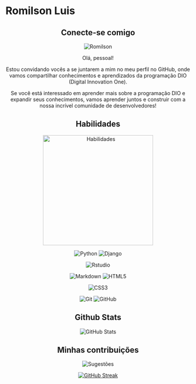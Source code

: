 # Romilson Luis

<div align="center">

## Conecte-se comigo


![Romilson](https://media.licdn.com/dms/image/D4E35AQHnXPy9a0iCYA/profile-framedphoto-shrink_100_100/0/1681847449986?e=1689541200&v=beta&t=y80xqus7eJwpRlCHSkPJKmXR-rchl0XMD_gxn85wDQc)

Olá, pessoal!

Estou convidando vocês a se juntarem a mim no meu perfil no GitHub, onde vamos compartilhar conhecimentos e aprendizados da programação DIO (Digital Innovation One).

Se você está interessado em aprender mais sobre a programação DIO e expandir seus conhecimentos, vamos aprender juntos e construir com a nossa incrível comunidade de desenvolvedores!

## Habilidades

<p>
    <img src="https://gifs.eco.br/wp-content/uploads/2022/09/gifs-de-mouse-de-computador-0.gif" alt="Habilidades" width="300"/>
</p>

![Python](https://img.shields.io/badge/Python-000?style=for-the-badge&logo=python)
![Django](https://img.shields.io/badge/django-darkgreen?style=for-the-badge&logo=django)

![Rstudio](https://img.shields.io/badge/rstudio-darkblue?style=for-the-badge&logo=rstudio)


![Markdown](https://img.shields.io/badge/Markdown-blue?style=for-the-badge&logo=markdown)
![HTML5](https://img.shields.io/badge/HTML5-000?style=for-the-badge&logo=html5)

![CSS3](https://img.shields.io/badge/CSS3-yellow?style=for-the-badge&logo=css3&logoColor=264CE4)


![Git](https://img.shields.io/badge/git-000?style=for-the-badge&logo=git)
![GitHub](https://img.shields.io/badge/github-000?style=for-the-badge&logo=github)

## Github Stats

![GitHub Stats](https://github-readme-stats.vercel.app/api?username=SEUUSERNAME&theme=transparent&bg_color=000&border_color=30A3DC&show_icons=true&icon_color=30A3DC&title_color=E94D5F&text_color=FFF)


## Minhas contribuições
![Sugestões](https://img.shields.io/badge/sugestões-000?style=for-the-badge&logo=sugestões)

[![GitHub Streak](https://streak-stats.demolab.com/?user=SEUUSERNAME&theme=bear&background=000&border=30A3DC&dates=FFF)](https://git.io/streak-stats)
</div>